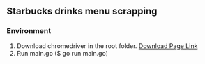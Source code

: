 ## Starbucks drinks menu scrapping

### Environment
1. Download chromedriver in the root folder. [Download Page Link](https://googlechromelabs.github.io/chrome-for-testing/)
2. Run main.go ($ go run main.go)
